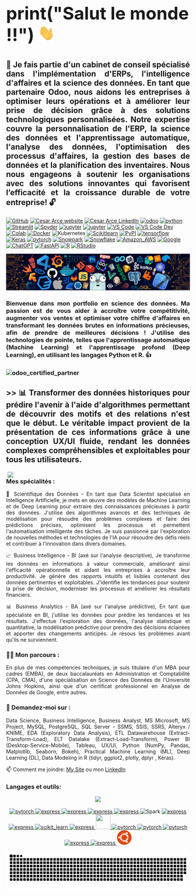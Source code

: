 
<h2 align="left" style="font-size: 48px;">
    print("Salut le monde !!") 
    <img src="/waving.gif" 
         alt="Waving"
         height="45"
         width="45" />
</h2>


<!--
# Salut !!! 👋
-->

## <p align="justify"> 🚀 Je fais partie d'un cabinet de conseil spécialisé dans l'implémentation d'ERPs, l'intelligence d'affaires et la science des données. En tant que partenaire Odoo, nous aidons les entreprises à optimiser leurs opérations et à améliorer leur prise de décision grâce à des solutions technologiques personnalisées. Notre expertise couvre la personnalisation de l'ERP, la science des données et l'apprentissage automatique, l'analyse des données, l'optimisation des processus d'affaires, la gestion des bases de données et la planification des inventaires. Nous nous engageons à soutenir les organisations avec des solutions innovantes qui favorisent l’efficacité et la croissance durable de votre entreprise! 🔓

</p>

[![GitHub](https://img.shields.io/badge/GitHub_(EN)-Cesar_Arce-1997B5.svg?style=flat&logo=github)](https://github.com/cesar-arce)
[![Cesar Arce website](https://img.shields.io/badge/Website-Cesar_Arce-5087B2.svg?style=flat&logo=telegram)](https://cesararce5.wixsite.com/mysite?lang=fr)
[![Cesar Arce LinkedIn](https://img.shields.io/badge/LinkedIn-Cesar_Arce-5087B2.svg?style=flat&logo=linkedin&logoColor=5087B2)](https://www.linkedin.com/in/cesar-arce-mba-%F0%9F%8C%BF-70167713/?locale=fr_FR)
[![odoo](https://img.shields.io/badge/odoo-16|17|18-3776AB.svg?style=flat&logo=odoo&logoColor=ffdd54)](https://www.odoo.com)
[![python](https://img.shields.io/badge/Python-3.08|3.09|3.10|3.11|3.12-3776AB.svg?style=flat&logo=python&logoColor=ffdd54)](https://www.python.org)
[![Streamlit](https://img.shields.io/badge/Streamlit-1.2.0-FF4B4B.svg?style=flat&logo=Streamlit&logoColor=FF4B4B)](https://streamlit.io)
[![Spyder](https://img.shields.io/badge/Spyder-5.5.0-FF0000.svg?style=flate&logo=Spyder-IDE&logoColor=FF0000)](https://docs.spyder-ide.org/5/plugins/notebook.html)
[![jupyter](https://img.shields.io/badge/Jupyter-NoteBook-F37626.svg?style=flat&logo=Jupyter)](https://jupyter.org)
[![jupyter](https://img.shields.io/badge/Jupyter-Lab-F37626.svg?style=flat&logo=Jupyter)](https://jupyterlab.readthedocs.io/en/stable)
[![VS Code](https://img.shields.io/badge/VS_Code-1.85-blue.svg?logo=visualstudiocode&logoColor=%230077B5)](https://code.visualstudio.com/)
[![VS Code Dev](https://img.shields.io/badge/VS_Code_Dev-OnLine-blue.svg?logo=visualstudiocode&logoColor=%230077B5)](https://vscode.dev/)
[![Colab](https://img.shields.io/badge/Colab-F9AB00?style=flat&logo=googlecolab&color=525252)](https://colab.research.google.com/)
[![Docker](https://img.shields.io/badge/Docker-2496ED.svg?style=flat&logo=Docker&logoColor=white)](https://hub.docker.com/)
![Kubernetes](https://img.shields.io/badge/Kubernetes-326CE5.svg?style=flat&logo=Kubernetes&logoColor=white)
[![Scikitlearn](https://img.shields.io/badge/Scikit_learn-1.3.2-F7931E.svg?style=flat&logo=scikit-learn&logoColor=F7931E)](https://scikit-learn.org/stable/)
[![PyPI](https://img.shields.io/badge/PyPI-v1.3.2-F7931E.svg?style=flat&logo=scikit-learn&logoColor=F7931E)](https://pypi.org/project/scikit-learn/)
[![tensorflow](https://img.shields.io/badge/TensorFlow-1.12-FF6F00.svg?style=flat&logo=tensorflow)](https://www.tensorflow.org)
[![Keras](https://img.shields.io/badge/Keras-3.0-%23D00000.svg?style=flat&logo=Keras&logoColor=%23D00000)](https://keras.io/)
[![pytorch](https://img.shields.io/badge/PyTorch-2.1-%23EE4C2C.svg?style=flat&logo=pytorch&logoColor=%23EE4C2C)](https://pytorch.org)
[![Snowpark](https://img.shields.io/badge/Snowflake-Snowpark-5087B2.svg?style=flat&logo=snowflake)](https://www.snowflake.com/en/data-cloud/snowpark/)
[![Snowflake](https://img.shields.io/badge/Snowflake-Streamlit-5087B2.svg?style=flat&logo=snowflake)](https://docs.snowflake.com/en/developer-guide/streamlit/about-streamlit)
[![Amazon_AWS](http://img.shields.io/badge/AWS-Services-5087B2.svg?style=flat&logo=amazon-aws)](https://aws.amazon.com/)
[![Google](https://img.shields.io/badge/Google-Services-4285F4?style=flat&logo=google&logoColor=white)](https://www.google.com/)
[![ChatGPT](https://img.shields.io/badge/chatGPT-74aa9c?style=flat&logo=openai&logoColor=white)](https://chat.openai.com/)
[![FastAPI](https://img.shields.io/badge/FastAPI-0.63.0-009688.svg?style=flat&logo=FastAPI&logoColor=white)](https://fastapi.tiangolo.com)
[![R](https://img.shields.io/badge/-script-276DC3.svg?style=flat&logo=R)](https://cran.r-project.org)
[![RStudio](https://img.shields.io/badge/RStudio-project-75AADB.svg?style=flat&logo=RStudio)](https://www.rstudio.com)

<!-- 
[AWS](https://img.shields.io/badge/Amazon_AWS-232F3E?style=for-the-badge&logo=amazon-aws&logoColor=white) 
[![Code style: black](https://img.shields.io/badge/code%20style-black-000000.svg)](https://github.com/psf/black)
[![Checked with mypy](http://www.mypy-lang.org/static/mypy_badge.svg)](http://mypy-lang.org/)
[![pydocstyle](https://img.shields.io/badge/pydocstyle-enabled-AD4CD3)](http://www.pydocstyle.org/en/stable/)
-->

![Banner](./banner.png)


### <p align="justify">  Bienvenue dans mon portfolio en science des données. Ma passion est de vous aider à accroître votre compétitivité, augmenter vos ventes et optimiser votre chiffre d'affaires en transformant les données brutes en informations précieuses, afin de prendre de meilleures décisions ! J'utilise des technologies de pointe, telles que l'apprentissage automatique (Machine Learning) et l'apprentissage profond (Deep Learning), en utilisant les langages Python et R. 👍

</p>

### <p align="justify"> ![odoo_certified_partner](https://github.com/user-attachments/assets/81174f85-ec49-45a5-8f5d-cc12794ed5e3)

</p>

## <p align="justify"> >> 📊 Transformer des données historiques pour prédire l'avenir à l'aide d'algorithmes permettant de découvrir des motifs et des relations n'est que le début. Le véritable impact provient de la présentation de ces informations grâce à une conception UX/UI fluide, rendant les données complexes compréhensibles et exploitables pour tous les utilisateurs.

</p>

<img align="right" src="https://i.giphy.com/media/v1.Y2lkPTc5MGI3NjExNGEyZ25ndGFoaHVvbzlxcnZmZHlpNzR4azNkazhhMWU0a3hzb244cSZlcD12MV9pbnRlcm5hbF9naWZfYnlfaWQmY3Q9Zw/n8awua33xgS3CVxb1f/giphy.gif" width="500"/>

<!--
<img align="right" src="https://media.giphy.com/media/YknAouVrcbkiDvWUOR/giphy.gif" width="500"/>
<img align="right" src="https://i.giphy.com/media/v1.Y2lkPTc5MGI3NjExaHJsejUwY3dhOWZ5azNraTh5enh3amZsaGtoaWZvcGdkZW5ybnI0diZlcD12MV9pbnRlcm5hbF9naWZfYnlfaWQmY3Q9Zw/UcK7JalnjCz0k/giphy.gif" width="500"/>
<img align="right" src="https://media.giphy.com/media/v1.Y2lkPTc5MGI3NjExMGN4YjVrZ241dWJwMmt5NXBtNjdsbDQ1dmY0eWs2YnN0NHV1YWUwZSZlcD12MV9pbnRlcm5hbF9naWZfYnlfaWQmY3Q9Zw/26tn33aiTi1jkl6H6/giphy.gif" width="500"/>

<p style='text-align: justify;'>
<img align="right" src="https://media.giphy.com/media/dWesBcTLavkZuG35MI/giphy.gif" width="500"/>
<img src="https://user-images.githubusercontent.com/123665882/214939231-66e09936-ee20-44e1-b1da-ff8a2647a965.gif" width="500" style="margin-left: 20px; margin-bottom: 20px;"/>
</p>
<p style="text-align: justify">
-->
    
### Mes spécialités : 

<p align="justify"> 
🚀 Scientifique des Données - En tant que Data Scientist spécialisé en Intelligence Artificielle, je mets en œuvre des modèles de Machine Learning et de Deep Learning pour extraire des connaissances précieuses à partir des données. J'utilise des algorithmes avancés et des techniques de modélisation pour résoudre des problèmes complexes et faire des prédictions précises, optimisent les processus et permettent l'automatisation intelligente des tâches. Je suis passionné par l'exploration de nouvelles méthodes et technologies de l'IA pour résoudre des défis réels et contribuer à l'innovation dans divers domaines.

</p>

<p align="justify"> 
📈 Business Intelligence - BI (axé sur l'analyse descriptive), Je transforme les données en informations à valeur commerciale, améliorant ainsi l'efficacité opérationnelle et aidant les entreprises à accroître leur productivité. Je génère des rapports intuitifs et lisibles contenant des données pertinentes et exploitables. J'identifie les tendances pour soutenir la prise de décision, moderniser les processus et améliorer les résultats financiers.

</p>

<p align="justify"> 
📊 Business Analytics - BA (axé sur l'analyse prédictive), En tant que spécialiste en BI, j'utilise les données pour prédire les tendances et les résultats. J'effectue l'exploration des données, l'analyse statistique et quantitative, la modélisation prédictive pour prendre des décisions éclairées et apporter des changements anticipés. Je résous les problèmes avant qu'ils ne surviennent.

</p>

### 👨‍💻 Mon parcours :
<p align="justify">  
En plus de mes compétences techniques, je suis titulaire d'un MBA pour cadres (EMBA), de deux baccalauréats en Administration et Comptabilité (CPA, CMA), d'une spécialisation en Science des Données de l'Université Johns Hopkins, ainsi que d'un certificat professionnel en Analyse de Données de Google, entre autres.

</p>

### 💬 Demandez-moi sur :
<p align="justify">   
Data Science, Business Intelligence, Business Analyst, MS Microsoft, MS Project, MySQL, PostgreSQL, SQL Server - SSMS, SSIS, SSRS, Alteryx / KNIME, EDA (Exploratory Data Analysis), ETL Datawarehouse (Extract-Transform-Load), ELT Datalake (Extract-Load-Transform), Power BI (Desktop-Service-Mobile), Tableau, UX/UI, Python (NumPy, Pandas, Matplotlib, Seaborn, Bokeh), Practical Machine Learning (ML), Deep Learning (DL), Data Modeling in R (tidyr, ggplot2, plotly, dplyr , Kéras).

</p>

📫 Comment me joindre:   [My Site](https://cesararce5.wixsite.com/mysite?lang=fr) ou mon [LinkedIn](https://www.linkedin.com/in/cesar-arce-mba-%F0%9F%8C%BF-70167713/?locale=fr_FR)

### Langages et outils:

<p align="center">
  <a href="https://skillicons.dev">
    <img src="https://skillicons.dev/icons?i=py,r,vscode,react,powershell,regex,mysql,mongodb,postgres,sqlite,firebase,pytorch,tensorflow,matlab,ai,aws,gcp,azure,flask,linux,git,kubernetes,docker,github,githubactions,gitlab,discord,wordpress,arduino,raspberrypi" />
  </a>
</p>

<p align="center">
    <a href="https://www.anaconda.com/" target="_blank"> <img src="https://encrypted-tbn0.gstatic.com/images?q=tbn:ANd9GcToZuGFq2Tj9gvDP6Dm7w5TeYGrmCy0KOtwc8tvDsy606EmhjdsUZV_qx-RbQGhA-KDW3Y&usqp=CAU" alt="pytorch" width="48" height="48" /> </a>   
    <a href="https://www.spyder-ide.org/" target="_blank"> <img src="https://encrypted-tbn0.gstatic.com/images?q=tbn:ANd9GcRG4nmLnUDqDJMNYnvoIw2LrMP67vPbDNngRztSxwDftPQ7Hjk6gtHYIOwjQuCU0CILeT8&usqp=CAU" alt="express" width="43" height="40" /> </a> 
    <a href="https://jupyter.org/" target="_blank"> <img src="https://encrypted-tbn0.gstatic.com/images?q=tbn:ANd9GcRTQfO8XdRaElU-oiMX4jJFWjNO56ihBj8vLWl-8tZR0xFr4LL4nfzfXWLVCFeOjsGAZF4&usqp=CAU" alt="express" width="44" height="44"/> </a> 
    <a href="https://www.jetbrains.com/pycharm/"> <img src="https://miro.medium.com/max/1200/1*6Dhu1H4t028lOGbaZuyRCw.png" alt="express" width="43" height="40" /> </a>
    <a href="https://colab.research.google.com/notebooks/intro.ipynb?utm_source=scs-index#recent=true" target="_blank"> <img src="https://miro.medium.com/max/1042/1*L2u_koKpa1lcjvB8DEDHsg.jpeg" alt="express" width="44" height="44"/> </a> 
    <img title="Spark" alt="Spark" src="https://raw.githubusercontent.com/Thomas-George-T/Thomas-George-T/master/assets/apache_spark.svg" width="80" height="40" />  
    <a href="https://matplotlib.org/" target="_blank"> <img src="https://static.javatpoint.com/tutorial/matplotlib/images/matplotlib-tutorial.png" alt="express" width="44" height="44"/> </a> 
    <a href="https://seaborn.pydata.org/" target="_blank"> <img src="https://pbs.twimg.com/media/EhGuwXWXgAEERcn.png" alt="express" width="44" height="44"/> </a> 
    <a href="https://scikit-learn.org/" target="_blank"> <img src="https://upload.wikimedia.org/wikipedia/commons/0/05/Scikit_learn_logo_small.svg" alt="scikit_learn" width="40" height="40"/> </a>
    <a href="https://pandas.pydata.org/" target="_blank"> <img src="https://pandas.pydata.org/static/img/pandas_mark.svg" alt="express" width="44" height="44"/> </a>
    <a href="https://www.scipy.org/"> <img src="https://miro.medium.com/max/400/1*ejeltApvDzDBB9izIwnyiQ.png" width="40" height="40"/> </a>
    <a href="https://spacy.io/" target="_blank"> <img src="https://pbs.twimg.com/profile_images/699256981287100416/7-7zis8f_400x400.png" alt="pytorch" width="40" height="40"/> </a> 
    <a href="https://keras.io/" target="_blank"> <img src="https://upload.wikimedia.org/wikipedia/commons/thumb/a/ae/Keras_logo.svg/1200px-Keras_logo.svg.png" alt="pytorch" width="40" height="40"/> </a>   
    <a href="https://opencv.org/" target="_blank"> <img src="https://www.kindpng.com/picc/m/376-3766513_opencv-icon-hd-png-download.png" alt="pytorch" width="44" height="40"/> </a> 
    <a href="https://powerbi.microsoft.com/en-us/" target="_blank"> <img src="https://d11wkw82a69pyn.cloudfront.net/wm-reply/siteassets/images/power%20bi.png" alt="express" width="43" height="40" /> </a>  
    <a href="https://uneecops.com/lpage/tableau-software-landing-page/?lead=Marketing%20Team&data=Pay%20per%20Click%20Ads&leadtype=BI&service=Tableau&utm_term=tablu&utm_campaign=Tableau+BI&utm_source=adwords&utm_medium=ppc&hsa_acc=8552612374&hsa_cam=1615962432&hsa_grp=61145525276&hsa_ad=518466757380&hsa_src=g&hsa_tgt=kwd-301142873929&hsa_kw=tablu&hsa_mt=e&hsa_net=adwords&hsa_ver=3&gclid=Cj0KCQjw_8mHBhClARIsABfFgpjsZ7xm6kFh91pMncn7q1OAIqVApO9Uae5JTl9YNamEy5dnCO3C9TQaAmS_EALw_wcB" target="_blank"> <img src="https://logowik.com/content/uploads/images/tableau-software.jpg" alt="express" width="43" height="37" /> </a> 
    <code><img height="40" width="40" src="https://raw.githubusercontent.com/github/explore/80688e429a7d4ef2fca1e82350fe8e3517d3494d/topics/ubuntu/ubuntu.png"></code>
</p>

<!--- snake -->
<div align="center">
  <img  src="./grid-snake.svg"
       alt="snake" /></a>
</div>
</details>


<!--
**ArceCesar/ArceCesar** is a ✨ _special_ ✨ repository because its `README.md` (this file) appears on your GitHub profile.
<img align="left" alt="Tableau" width="36px" src="https://user-images.githubusercontent.com/63738694/124550859-548f2b80-ddff-11eb-9783-3769b94e1b8a.png">
Here are some ideas to get you started:

- 🔭 I’m currently working on ...
- 🌱 I’m currently learning ...
- 👯 I’m looking to collaborate on ...
- 🤔 I’m looking for help with ...
- 💬 Ask me about ...
- 📫 How to reach me: ...
- 😄 Pronouns: ...
- ⚡ Fun fact: ...
-->
